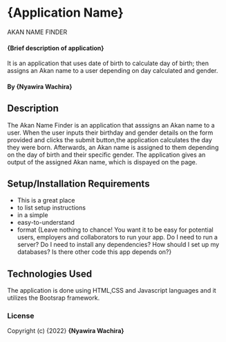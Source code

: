 # {Application Name}
AKAN NAME FINDER
#### {Brief description of application}
It is an application that uses date of birth to calculate day of birth; then assigns an Akan name to a user depending on day calculated and gender.

#### By **{Nyawira Wachira}**
## Description
The Akan Name Finder is an application that asssigns an Akan name to a user. When the user inputs their birthday and gender details on the form provided 
and clicks the submit button,the application calculates the day they were born.
Afterwards, an Akan name is assigned to them depending on the day of birth and their specific gender. The application gives an output of the
assigned Akan name, which is dispayed on the page.

## Setup/Installation Requirements
* This is a great place
* to list setup instructions
* in a simple
* easy-to-understand
* format
{Leave nothing to chance! You want it to be easy for potential users, employers and collaborators to run your app. Do I need to run a server? Do I need to install any dependencies? How should I set up my databases? Is there other code this app depends on?}
## Technologies Used
The application is done using HTML,CSS and Javascript languages and it utilizes the Bootsrap framework.
### License

Copyright (c) {2022} **{Nyawira Wachira}**
